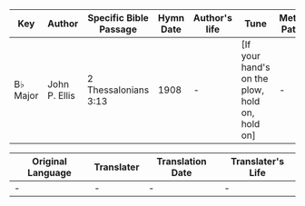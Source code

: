Key | Author   | Specific Bible Passage     |Hymn Date |Author's life |Tune |Metrical Pattern   |Composer/Source
-- | --------- | ---------------------------|----------|--------------|-----|-------------------|-------------  
B♭ Major |John P. Ellis |2 Thessalonians 3:13 |1908 |- |[If your hand's on the plow, hold on, hold on] |- |Robert Lowry

Original Language | Translater | Translation Date   | Translater's Life  
----------------- | --------- | --------------------|-------------     
\- |- |- |-

